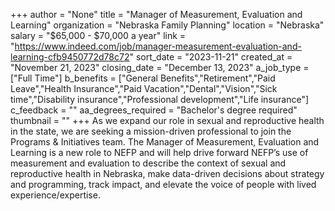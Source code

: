 +++
author = "None"
title = "Manager of Measurement, Evaluation and Learning"
organization = "Nebraska Family Planning"
location = "Nebraska"
salary = "$65,000 - $70,000 a year"
link = "https://www.indeed.com/job/manager-measurement-evaluation-and-learning-cfb9450772d78c72"
sort_date = "2023-11-21"
created_at = "November 21, 2023"
closing_date = "December 13, 2023"
a_job_type = ["Full Time"]
b_benefits = ["General Benefits","Retirement","Paid Leave","Health Insurance","Paid Vacation","Dental","Vision","Sick time","Disability insurance","Professional development","Life insurance"]
c_feedback = ""
aa_degrees_required = "Bachelor's degree required"
thumbnail = ""
+++
As we expand our role in sexual and reproductive health in the state, we are seeking a mission-driven professional to join the Programs & Initiatives team. The Manager of Measurement, Evaluation and Learning is a new role to NEFP and will help drive forward NEFP’s use of measurement and evaluation to describe the context of sexual and reproductive health in Nebraska, make data-driven decisions about strategy and programming, track impact, and elevate the voice of people with lived experience/expertise.